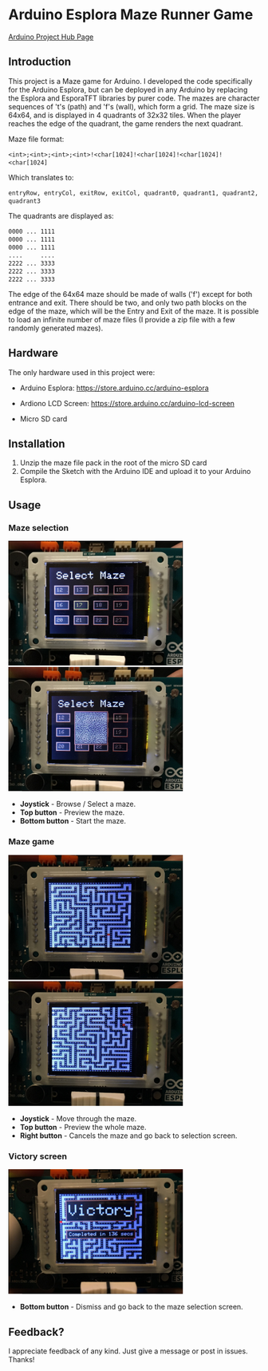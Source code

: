 # Arduino Esplora Maze Runner Game

[Arduino Project Hub Page](https://create.arduino.cc/projecthub/gmussi/challenging-maze-game-d1b363)

## Introduction

This project is a Maze game for Arduino. I developed the code specifically for the Arduino Esplora, but can be deployed in any Arduino by replacing the Esplora and EsporaTFT libraries by purer code.
The mazes are character sequences of 't's (path) and 'f's (wall), which form a grid. The maze size is 64x64, and is displayed in 4 quadrants of 32x32 tiles. When the player reaches the edge of the quadrant, the game renders the next quadrant.

Maze file format:

```
<int>;<int>;<int>;<int>!<char[1024]!<char[1024]!<char[1024]!<char[1024]
```

Which translates to:

```
entryRow, entryCol, exitRow, exitCol, quadrant0, quadrant1, quadrant2, quadrant3
```

The quadrants are displayed as:

```
0000 ... 1111
0000 ... 1111
0000 ... 1111
....     ....
2222 ... 3333
2222 ... 3333
2222 ... 3333
```

The edge of the 64x64 maze should be made of walls ('f') except for both entrance and exit.
There should be two, and only two path blocks on the edge of the maze, which will be the Entry and Exit of the maze.
It is possible to load an infinite number of maze files (I provide a zip file with a few randomly generated mazes).

## Hardware

The only hardware used in this project were:
* Arduino Esplora: https://store.arduino.cc/arduino-esplora

* Ardiono LCD Screen: https://store.arduino.cc/arduino-lcd-screen
* Micro SD card

## Installation

1. Unzip the maze file pack in the root of the micro SD card
2. Compile the Sketch with the Arduino IDE and upload it to your Arduino Esplora.

## Usage

### Maze selection

<img width="350" alt="Maze Selection Screen" src="img/img_sel.PNG"><img width="350" alt="Preview Screen" src="img/img_sel_preview.PNG">

* **Joystick** - Browse / Select a maze.
* **Top button** - Preview the maze.
* **Bottom button** - Start the maze.

### Maze game

<img width="350" alt="Maze Game Screen" src="img/img_maze1.PNG"><img width="350" alt="Maze Game Screen" src="img/img_maze2.PNG">

* **Joystick** - Move through the maze.
* **Top button** - Preview the whole maze.
* **Right button** - Cancels the maze and go back to selection screen.

### Victory screen

<img width="350" alt="Victory Screen" src="img/img_victory.PNG">

* **Bottom button** - Dismiss and go back to the maze selection screen.

## Feedback?

I appreciate feedback of any kind. Just give a message or post in issues. Thanks!
